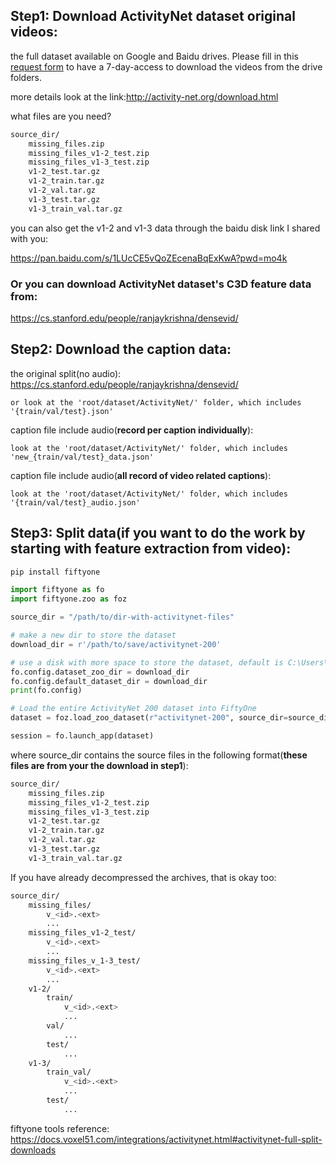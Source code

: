 ## Step1: Download ActivityNet dataset original videos:

the full dataset available on Google and Baidu drives. Please fill in this [request form](https://docs.google.com/forms/d/e/1FAIpQLSeKaFq9ZfcmZ7W0B0PbEhfbTHY41GeEgwsa7WobJgGUhn4DTQ/viewform) to have a 7-day-access to download the videos from the drive folders. 

more details look at the link:http://activity-net.org/download.html

what files are you need?

```bash
source_dir/
    missing_files.zip
    missing_files_v1-2_test.zip
    missing_files_v1-3_test.zip
    v1-2_test.tar.gz
    v1-2_train.tar.gz
    v1-2_val.tar.gz
    v1-3_test.tar.gz
    v1-3_train_val.tar.gz
```

you can also get the v1-2 and v1-3 data through the baidu disk link I shared with you: 

https://pan.baidu.com/s/1LUcCE5vQoZEcenaBqExKwA?pwd=mo4k

### Or you can download ActivityNet dataset's C3D feature data from: 

https://cs.stanford.edu/people/ranjaykrishna/densevid/

## Step2: Download the caption data:

the original split(no audio):   https://cs.stanford.edu/people/ranjaykrishna/densevid/
    
    or look at the 'root/dataset/ActivityNet/' folder, which includes '{train/val/test}.json'


caption file include audio(**record per caption individually**): 

    look at the 'root/dataset/ActivityNet/' folder, which includes 'new_{train/val/test}_data.json'


caption file include audio(**all record of video related captions**):
   
    look at the 'root/dataset/ActivityNet/' folder, which includes '{train/val/test}_audio.json'

## Step3: Split data(if you want to do the work by starting with feature extraction from video):

```bash
pip install fiftyone
```


```python
import fiftyone as fo
import fiftyone.zoo as foz

source_dir = "/path/to/dir-with-activitynet-files"

# make a new dir to store the dataset
download_dir = r'/path/to/save/activitynet-200'

# use a disk with more space to store the dataset, default is C:\Users\user\fiftyone
fo.config.dataset_zoo_dir = download_dir  
fo.config.default_dataset_dir = download_dir
print(fo.config)

# Load the entire ActivityNet 200 dataset into FiftyOne
dataset = foz.load_zoo_dataset(r"activitynet-200", source_dir=source_dir)

session = fo.launch_app(dataset)
```

where source_dir contains the source files in the following format(**these files are from your the download in step1**):

```bash
source_dir/
    missing_files.zip
    missing_files_v1-2_test.zip
    missing_files_v1-3_test.zip
    v1-2_test.tar.gz
    v1-2_train.tar.gz
    v1-2_val.tar.gz
    v1-3_test.tar.gz
    v1-3_train_val.tar.gz
```
If you have already decompressed the archives, that is okay too:

```bash
source_dir/
    missing_files/
        v_<id>.<ext>
        ...
    missing_files_v1-2_test/
        v_<id>.<ext>
        ...
    missing_files_v_1-3_test/
        v_<id>.<ext>
        ...
    v1-2/
        train/
            v_<id>.<ext>
            ...
        val/
            ...
        test/
            ...
    v1-3/
        train_val/
            v_<id>.<ext>
            ...
        test/
            ...
```

fiftyone tools reference: https://docs.voxel51.com/integrations/activitynet.html#activitynet-full-split-downloads
